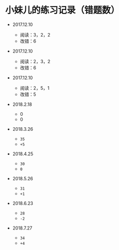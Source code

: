 # 小妹儿的练习记录（错题数）
- 2017.12.10 
  - 阅读：3，2，2
  - 改错：6
- 2017.12.10 
  - 阅读：2，3，2
  - 改错：6
- 2017.12.10 
  - 阅读：2，5，1
  - 改错：5
  
- 2018.2.18
  - 0
  - 0
- 2018.3.26
  - `35`
  - `+5`
- 2018.4.25
  - `30`
  - `0`
- 2018.5.26
  - `31`
  - `+1`
- 2018.6.23
  - `28`
  - `-2`
- 2018.7.27
  - `34`
  - `+4`
